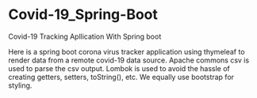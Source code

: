 # Covid-19_Spring-Boot

Covid-19 Tracking Apllication With Spring boot

Here is a spring boot corona virus tracker application using thymeleaf to render data from a remote covid-19 data source. Apache commons csv is used to parse the csv output. 
Lombok is used to avoid the hassle of creating getters, setters, toString(), etc. 
We equally use bootstrap for styling.
